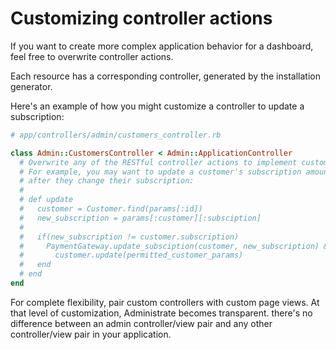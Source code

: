 # Customizing controller actions

If you want to create more complex application behavior for a dashboard,
feel free to overwrite controller actions.

Each resource has a corresponding controller,
generated by the installation generator.

Here's an example of how you might customize a controller
to update a subscription:

```ruby
# app/controllers/admin/customers_controller.rb

class Admin::CustomersController < Admin::ApplicationController
  # Overwrite any of the RESTful controller actions to implement custom behavior
  # For example, you may want to update a customer's subscription amount
  # after they change their subscription:
  #
  # def update
  #   customer = Customer.find(params[:id])
  #   new_subscription = params[:customer][:subsciption]
  #
  #   if(new_subscription != customer.subscription)
  #     PaymentGateway.update_subsciption(customer, new_subscription) &&
  #       customer.update(permitted_customer_params)
  #   end
  # end
end
```

For complete flexibility, pair custom controllers with custom page views.
At that level of customization, Administrate becomes transparent.
there's no difference between an admin controller/view pair
and any other controller/view pair in your application.
